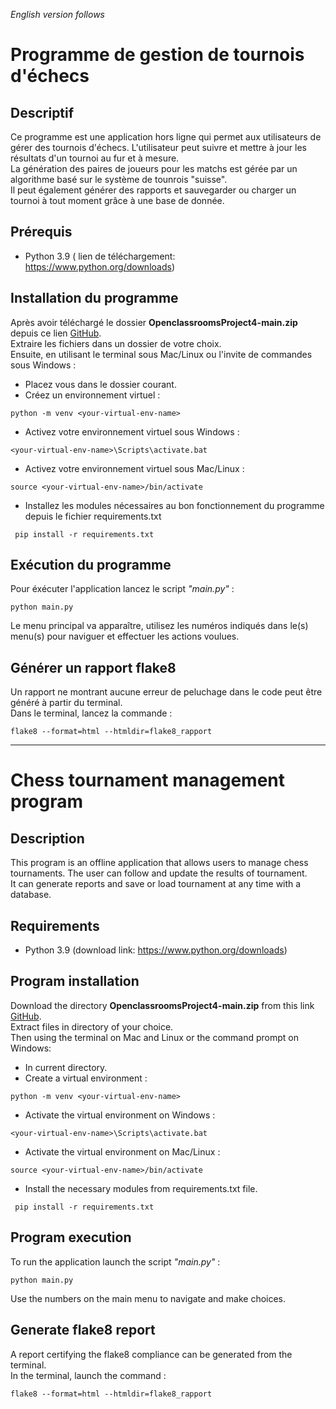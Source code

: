 *English version follows*

# Programme de gestion de tournois d'échecs

## Descriptif

Ce programme est une application hors ligne qui permet aux utilisateurs de gérer des tournois d'échecs.
L'utilisateur peut suivre et mettre à jour les résultats d'un tournoi au fur et à mesure.<br/>
La génération des paires de joueurs pour les matchs est gérée par un algorithme basé sur le système de tounrois "suisse".<br/>
Il peut également générer des rapports et sauvegarder ou charger un tournoi à tout moment grâce à une base de donnée.

## Prérequis
* Python 3.9 ( lien de téléchargement: <https://www.python.org/downloads>)

## Installation du programme

Après avoir téléchargé le dossier **OpenclassroomsProject4-main.zip** depuis ce lien [GitHub](https://github.com/SelHel/OpenclassroomsProject4).  
Extraire les fichiers dans un dossier de votre choix.  
Ensuite, en utilisant le terminal sous Mac/Linux ou l'invite de commandes sous Windows :

* Placez vous dans le dossier courant.
* Créez un environnement virtuel :

```
python -m venv <your-virtual-env-name>
```
* Activez votre environnement virtuel sous Windows :

```
<your-virtual-env-name>\Scripts\activate.bat
```
* Activez votre environnement virtuel sous Mac/Linux :

```
source <your-virtual-env-name>/bin/activate
```
* Installez les modules nécessaires au bon fonctionnement du programme depuis le fichier requirements.txt

```
 pip install -r requirements.txt
```
## Exécution du programme
Pour éxécuter l'application lancez le script *"main.py"* :

```
python main.py

```
Le menu principal va apparaître, utilisez les numéros indiqués dans le(s) menu(s) pour naviguer et effectuer les actions voulues.

## Générer un rapport flake8
Un rapport ne montrant aucune erreur de peluchage dans le code peut être généré à partir du terminal.<br/> Dans le terminal, lancez la commande :

```
flake8 --format=html --htmldir=flake8_rapport
```
---

# Chess tournament management program

## Description

This program is an offline application that allows users to manage chess tournaments.
The user can follow and update the results of tournament. <br/>
It can generate reports and save or load tournament at any time with a database.

## Requirements
* Python 3.9 (download link: <https://www.python.org/downloads>)

## Program installation

Download the directory **OpenclassroomsProject4-main.zip** from this link
[GitHub](https://github.com/SelHel/OpenclassroomsProject4).  
Extract files in directory of your choice.<br/>
Then using the terminal on Mac and Linux or the command prompt on Windows:


* In current directory.
* Create a virtual environment :

```
python -m venv <your-virtual-env-name>
```
* Activate the virtual environment on Windows :

```
<your-virtual-env-name>\Scripts\activate.bat
```
* Activate the virtual environment on Mac/Linux :

```
source <your-virtual-env-name>/bin/activate
```
* Install the necessary modules from requirements.txt file.

```
 pip install -r requirements.txt
```
## Program execution
To run the application launch the script *"main.py"* :

```
python main.py

```
Use the numbers on the main menu to navigate and make choices.

## Generate flake8 report
A report certifying the flake8 compliance can be generated from the terminal.<br/> In the terminal, launch the command :

```
flake8 --format=html --htmldir=flake8_rapport
```



